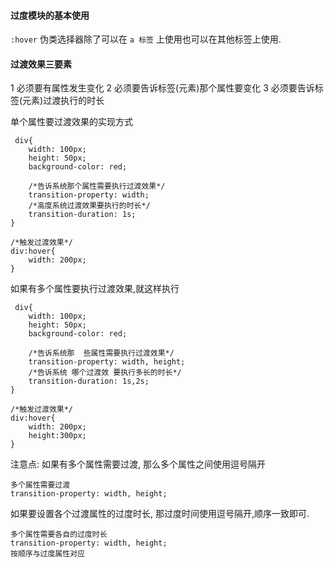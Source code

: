 #### 过度模块的基本使用

`:hover` 伪类选择器除了可以在 `a 标签` 上使用也可以在其他标签上使用.


#### 过渡效果三要素
1 必须要有属性发生变化
2 必须要告诉标签(元素)那个属性要变化
3 必须要告诉标签(元素)过渡执行的时长

单个属性要过渡效果的实现方式
```
 div{
    width: 100px;
    height: 50px;
    background-color: red;
    
    /*告诉系统那个属性需要执行过渡效果*/
    transition-property: width; 
    /*高度系统过渡效果要执行的时长*/
    transition-duration: 1s;  
}

/*触发过渡效果*/
div:hover{
    width: 200px; 
}
```


如果有多个属性要执行过渡效果,就这样执行
```
 div{
    width: 100px;
    height: 50px;
    background-color: red;
    
    /*告诉系统那  些属性需要执行过渡效果*/
    transition-property: width, height; 
    /*告诉系统 哪个过渡效 要执行多长的时长*/
    transition-duration: 1s,2s;  
}

/*触发过渡效果*/
div:hover{
    width: 200px; 
    height:300px;
}
```

注意点:
如果有多个属性需要过渡, 那么多个属性之间使用逗号隔开
```
多个属性需要过渡
transition-property: width, height; 
```
如果要设置各个过渡属性的过度时长, 那过度时间使用逗号隔开,顺序一致即可.
```
多个属性需要各自的过度时长
transition-property: width, height; 
按顺序与过度属性对应
```



